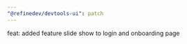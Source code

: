 ```yaml
---
"@refinedev/devtools-ui": patch
---
```


feat: added feature slide show to login and onboarding page
